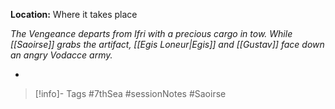 **Location:** Where it takes place

*The Vengeance departs from Ifri with a precious cargo in tow.  While [[Saoirse]] grabs the artifact, [[Egis Loneur|Egis]] and [[Gustav]] face down an angry Vodacce army.*

- 

> [!info]- Tags
> #7thSea #sessionNotes #Saoirse 

